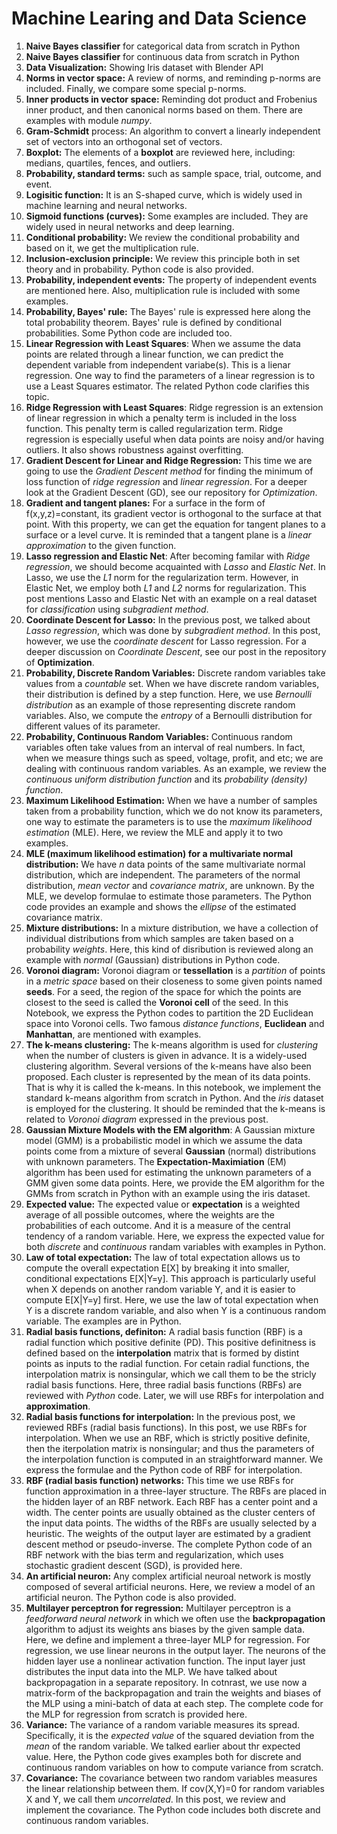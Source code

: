 # Machine Learing and Data Science
1) **Naive Bayes classifier** for categorical data from scratch in Python 
2) **Naive Bayes classifier** for continuous data from scratch in Python 
3) **Data Visualization:** Showing Iris dataset with Blender API
4) **Norms in vector space:** A review of norms, and reminding p-norms are included. Finally, we compare some special p-norms.
5) **Inner products in vector space:** Reminding dot product and Frobenius inner product, and then canonical norms based on them. There are examples with module *numpy*.
6) **Gram-Schmidt** process: An algorithm to convert a linearly independent set of vectors into an orthogonal set of vectors.
7) **Boxplot:** The elements of a **boxplot** are reviewed here, including: medians, quartiles, fences, and outliers.
8) **Probability, standard terms:** such as sample space, trial, outcome, and event.
9) **Logisitic function:** It is an S-shaped curve, which is widely used in machine learning and neural networks.
10) **Sigmoid functions (curves):** Some examples are included. They are widely used in neural networks and deep learning.
11) **Conditional probability:** We review the conditional probability and based on it, we get the multiplication rule. 
12) **Inclusion-exclusion principle:** We review this principle both in set theory and in probability. Python code is also provided. 
13) **Probability, independent events:** The property of independent events are mentioned here. Also, multiplication rule is included with some examples.
14) **Probability, Bayes' rule:** The Bayes' rule is expressed here along the total probability theorem. Bayes' rule is defined by conditional probabilities. Some Python code are included too.
15) **Linear Regression with Least Squares**:  When we assume the data points are related through a linear function, we can predict the dependent variable from independent variabe(s). This is a lienar regression. One way to find the parameters of a linear regression is to use a Least Squares estimator. The related Python code clarifies this topic.
16) **Ridge Regression with Least Squares**: Ridge regression is an extension of linear regression in which a penalty term is included in the loss function. This penalty term is called regularization term. Ridge regression is especially useful when data points are noisy and/or having outliers. It also shows robustness against overfitting.
17) **Gradient Descent for Linear and Ridge Regression:** This time we are going to use the *Gradient Descent method* for finding the minimum of loss function of *ridge regression* and *linear regression*. For a deeper look at the Gradient Descent (GD), see our repository for *Optimization*.
18) **Gradient and tangent  planes:** For a surface in the form of f(x,y,z)=constant, its gradient vector is orthogonal to the surface at that point. With this property, we can get the equation for tangent planes to a surface or a level curve. It is reminded that a tangent plane is a *linear approximation* to the given function.
19) **Lasso regression and Elastic Net**: After becoming familar with *Ridge regression*, we should become acquainted with *Lasso* and *Elastic Net*. In Lasso, we use the *L1* norm for the regularization term. However, in Elastic Net, we employ both *L1* and *L2* norms for regularization. This post mentions Lasso and Elastic Net with an example on a real dataset for *classification* using *subgradient method*.
20) **Coordinate Descent for Lasso:** In the previous post, we talked about *Lasso regression*, which was done by *subgradient method*. In this post, however, we use the *coordinate descent* for Lasso regression. For a deeper discussion on *Coordinate Descent*, see our post in the repository of **Optimization**.
21) **Probability, Discrete Random Variables:** Discrete random variables take values from a *countable* set. When we have discrete random variables, their distribution is defined by a step function. Here, we use *Bernoulli distribution* as an example of those representing discrete random variables. Also, we compute the *entropy* of a Bernoulli distribution for different values of its parameter. 
22) **Probability, Continuous Random Variables:** Continuous random variables often take values from an interval of real numbers. In fact, when we measure things such as speed, voltage, profit, and etc; we are dealing with continuous random variables. As an example, we review the *continuous uniform distribution function* and its *probability (density) function*.  
23) **Maximum Likelihood Estimation:** When we have a number of samples taken from a probability function, which we do not know its parameters, one way to estimate the parameters is to use the *maximum likelihood estimation* (MLE). Here, we review the MLE and apply it to two examples.
24) **MLE (maximum likelihood estimation) for a multivariate normal distribution:** We have *n* data points of the same multivariate normal distribution, which are independent. The parameters of the normal distribution, *mean vector* and *covariance matrix*, are unknown. By the MLE, we develop formulae to estimate those parameters. The Python code provides an example and shows the *ellipse* of the estimated covariance matrix.
25) **Mixture distributions:** In a mixture distribution, we have a collection of individual distributions from which samples are taken based on a probability *weights*. Here, this kind of disribution is reviewed along an example with *normal* (Gaussian) distributions in Python code. 
26) **Voronoi diagram:** Voronoi diagram or **tessellation** is a *partition* of points in a *metric space* based on their closeness to some given points named **seeds**. For a seed, the region of the space for which the points are closest to the seed is called the **Voronoi cell** of the seed. In this Notebook, we express the Python codes to partition the 2D Euclidean space into Voronoi cells. Two famous *distance functions*, **Euclidean** and **Manhattan**, are mentioned with examples.
27) **The k-means clustering:** The k-means algorithm is used for *clustering* when the number of clusters is given in advance. It is a widely-used clustering algorithm. Several versions of the k-means have also been proposed. Each cluster is represented by the mean of its data points. That is why it is called the k-means. In this notebook, we implement the standard k-means algorithm from scratch in Python. And the *iris* dataset is employed for the clustering. It should be reminded that the k-means is related to *Voronoi diagram* expressed in the previous post.
28) **Gaussian Mixture Models with the EM algorithm**: A Gaussian mixture model (GMM) is a probabilistic model in which we assume the data points come from a mixture of several **Gaussian** (normal) distributions with unknown parameters. The **Expectation-Maximiation** (EM) algorithm has been used for estimating the unknown parameters of a GMM given some data points. Here, we provide the EM algorithm for the GMMs from scratch in Python with an example using the iris dataset.  
29) **Expected value:** The expected value or **expectation** is a weighted average of all possible outcomes, where the weights are the probabilities of each outcome. And it is a measure of the central tendency of a random variable. Here, we express the expected value for both *discrete* and *continuous* randam variables with examples in Python.
30) **Law of total expectation:** The law of total expectation allows us to compute the overall expectation E[X] by breaking it into smaller, conditional expectations E[X|Y=y]. This approach is particularly useful when X depends on another random variable Y, and it is easier to compute E[X|Y=y] first. Here, we use the law of total expectation when Y is a discrete random variable, and also when Y is a continuous random variable. The examples are in Python.
31) **Radial basis functions, definiton:** A radial basis function (RBF) is a radial function which positive definite (PD). This positive definitness is defined based on the **interpolation** matrix that is formed by distint points as inputs to the radial function. For cetain radial functions, the interpolation matrix is nonsingular, which we call them to be the stricly radial basis functions. Here, three radial basis functions (RBFs) are reviewed with *Python* code. Later, we will use RBFs for interpolation and **approximation**. 
32) **Radial basis functions for interpolation:** In the previous post, we reviewed RBFs (radial basis functions). In this post, we use RBFs for interpolation. When we use an RBF, which is strictly positive definite, then the iterpolation matrix is nonsingular; and thus the parameters of the interpolation function is computed in an straightforward manner. We express the formulae and the Python code of RBF for interpolation.
33) **RBF (radial basis function) networks:** This time we use RBFs for function approximation in a three-layer structure. The RBFs are placed in the hidden layer of an RBF network. Each RBF has a center point and a width. The center points are usually obtained as the cluster centers of the input data points. The widths of the RBFs are usually selected by a heuristic. The weights of the output layer are estimated by a gradient descent method or pseudo-inverse. The complete Python code of an RBF network with the bias term and regularization, which uses stochastic gradient descent (SGD), is provided here.
34) **An artificial neuron:** Any complex artificial neuroal network is mostly composed of several artificial neurons. Here, we review a model of an artificial neuron. The Python code is also provided.
35) **Multilayer perceptron for regression:** Multilayer perceptron is a *feedforward neural network* in which we often use the **backpropagation** algorithm to adjust its weights ans biases by the given sample data. 
Here, we define and implement a three-layer MLP for regression. For regression, we use linear neurons in the output layer. The neurons of the hidden layer use a nonlinear activation function. The input layer just distributes the input data into the MLP. 
We have talked about backpropagation in a separate repository. In cotnrast, we use now a matrix-form of the backpropagation and train the weights and biases of the MLP using a mini-batch of data at each step. The complete code for the MLP for regression from scratch is provided here.
36) **Variance:** The variance of a random variable measures its spread. Specifically, it is the *expected value* of the squared deviation from the *mean* of the random variable. We talked earlier about thr expected value. Here, the Python code gives examples both for discrete and continuous random variables on how to compute variance from scratch.
37) **Covariance:** The covariance between two random variables measures the linear relationship between them. If cov(X,Y)=0 for random variables X and Y, we call them *uncorrelated*. In this post, we review and implement the covariance. The Python code includes both discrete and continuous random variables. 